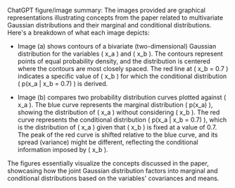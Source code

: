 ChatGPT figure/image summary: The images provided are graphical representations illustrating concepts from the paper related to multivariate Gaussian distributions and their marginal and conditional distributions. Here's a breakdown of what each image depicts:

- Image (a) shows contours of a bivariate (two-dimensional) Gaussian distribution for the variables \( x_a \) and \( x_b \). The contours represent points of equal probability density, and the distribution is centered where the contours are most closely spaced. The red line at \( x_b = 0.7 \) indicates a specific value of \( x_b \) for which the conditional distribution \( p(x_a | x_b = 0.7) \) is derived.

- Image (b) compares two probability distribution curves plotted against \( x_a \). The blue curve represents the marginal distribution \( p(x_a) \), showing the distribution of \( x_a \) without considering \( x_b \). The red curve represents the conditional distribution \( p(x_a | x_b = 0.7) \), which is the distribution of \( x_a \) given that \( x_b \) is fixed at a value of 0.7. The peak of the red curve is shifted relative to the blue curve, and its spread (variance) might be different, reflecting the conditional information imposed by \( x_b \).

The figures essentially visualize the concepts discussed in the paper, showcasing how the joint Gaussian distribution factors into marginal and conditional distributions based on the variables' covariances and means.